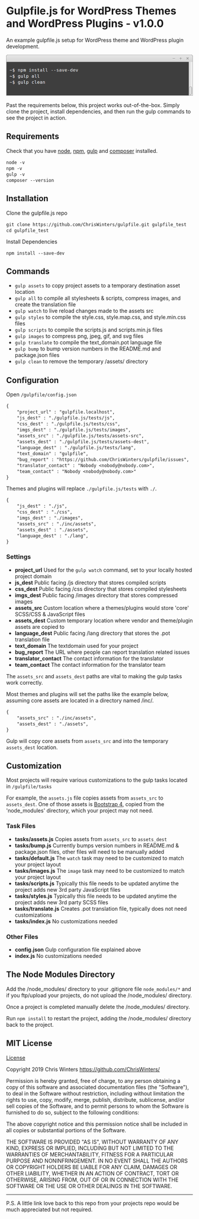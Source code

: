 # Gulpfile.js for WordPress Themes and WordPress Plugins - v1.0.0

An example gulpfile.js setup for WordPress theme and WordPress plugin development.

![Gulpfile.js for WordPress In Terminal](/gulpfile.js/tests/assets-src/images/terminal.png?raw=true)

Past the requirements below, this project works out-of-the-box. Simply clone the project, install dependencies, and then run the gulp commands to see the project in action.

## Requirements

Check that you have [node](https://nodejs.org/en/), [npm](https://www.npmjs.com/get-npm), [gulp](https://gulpjs.com/docs/en/getting-started/quick-start) and [composer](https://getcomposer.org/download/) installed.

```
node -v
npm -v
gulp -v
composer --version
```

## Installation

Clone the gulpfile.js repo

```
git clone https://github.com/ChrisWinters/gulpfile.git gulpfile_test
cd gulpfile_test
```
Install Dependencies

```
npm install --save-dev
```

## Commands

* ``` gulp assets ``` to copy project assets to a temporary destination asset location
* ``` gulp all ``` to compile all stylesheets & scripts, compress images, and create the translation file
* ``` gulp watch ``` to live reload changes made to the assets src
* ``` gulp styles ``` to compile the style.css, style.map.css, and style.min.css files
* ``` gulp scripts ``` to compile the scripts.js and scripts.min.js files
* ``` gulp images ``` to compress png, jpeg, gif, and svg files
* ``` gulp translate ``` to compile the text_domain.pot language file
* ``` gulp bump ``` to bump version numbers in the README.md and package.json files
* ``` gulp clean ``` to remove the temporary /assets/ directory


## Configuration

Open ``` /gulpfile/config.json ```


```
{
	"project_url" : "gulpfile.localhost",
	"js_dest" : "./gulpfile.js/tests/js",
	"css_dest" : "./gulpfile.js/tests/css",
	"imgs_dest" : "./gulpfile.js/tests/images",
	"assets_src" : "./gulpfile.js/tests/assets-src",
	"assets_dest" : "./gulpfile.js/tests/assets-dest",
	"language_dest" : "./gulpfile.js/tests/lang",
	"text_domain" : "gulpfile",
	"bug_report" : "https://github.com/ChrisWinters/gulpfile/issues",
	"translator_contact" : "Nobody <nobody@nobody.com>",
	"team_contact" : "Nobody <nobody@nobody.com>"
}
```

Themes and plugins will replace ``` ./gulpfile.js/tests ``` with ``` ./ ```.

```
{
	"js_dest" : "./js",
	"css_dest" : "./css",
	"imgs_dest" : "./images",
	"assets_src" : "./inc/assets",
	"assets_dest" : "./assets",
	"language_dest" : "./lang",
}
```

### Settings

* **project_url** Used for the ``` gulp watch ``` command, set to your locally hosted project domain
* **js_dest** Public facing /js directory that stores compiled scripts
* **css_dest** Public facing /css directory that stores compiled stylesheets
* **imgs_dest** Public facing /images directory that stores compressed images
* **assets_src** Custom location where a themes/plugins would store 'core' SCSS/CSS & JavaScript files
* **assets_dest** Custom temporary location where vendor and theme/plugin assets are copied to
* **language_dest** Public facing /lang directory that stores the .pot translation file
* **text_domain** The textdomain used for your project
* **bug_report** The URL where people can report translation related issues
* **translator_contact** The contact information for the translator
* **team_contact** The contact information for the translator team

The ``` assets_src ``` and ``` assets_dest ``` paths are vital to making the gulp tasks work correctly.

Most themes and plugins will set the paths like the example below, assuming core assets are located in a directory named /inc/.

```
{
	"assets_src" : "./inc/assets",
	"assets_dest" : "./assets",
}
```

Gulp will copy core assets from ``` assets_src ``` and into the temporary ``` assets_dest ``` location.


## Customization

Most projects will require various customizations to the gulp tasks located in ``` /gulpfile/tasks ```

For example, the ``` assets.js ``` file copies assets from ``` assets_src ``` to ``` assets_dest ```. One of those assets is [Bootstrap 4](https://getbootstrap.com/), copied from the 'node_modules' directory, which your project may not need.

### Task Files

* **tasks/assets.js** Copies assets from ``` assets_src ``` to ``` assets_dest ```
* **tasks/bump.js** Currently bumps version numbers in README.md & package.json files, other files will need to be manually added
* **tasks/default.js** The ``` watch ``` task may need to be customized to match your project layout
* **tasks/images.js** The ``` image ``` task may need to be customized to match your project layout
* **tasks/scripts.js** Typically this file needs to be updated anytime the project adds new 3rd party JavaScript files
* **tasks/styles.js** Typically this file needs to be updated anytime the project adds new 3rd party SCSS files
* **tasks/translate.js** Creates .pot translation file, typically does not need customizations
* **tasks/index.js** No customizations needed

### Other Files

* **config.json** Gulp configuration file explained above
* **index.js** No customizations needed


## The Node Modules Directory

Add the /node_modules/ directory to your .gitignore file ``` node_modules/* ``` and if you ftp/upload your projects, do not upload the /node_modules/ directory.

Once a project is completed manually delete the /node_modules/ directory.

Run ``` npm install ``` to restart the project, adding the /node_modules/ directory back to the project.


## MIT License

[License](https://raw.githubusercontent.com/ChrisWinters/gulpfile/master/LICENSE)

Copyright 2019 Chris Winters https://github.com/ChrisWinters/

Permission is hereby granted, free of charge, to any person obtaining a copy of this software and associated documentation files (the "Software"), to deal in the Software without restriction, including without limitation the rights to use, copy, modify, merge, publish, distribute, sublicense, and/or sell copies of the Software, and to permit persons to whom the Software is furnished to do so, subject to the following conditions:

The above copyright notice and this permission notice shall be included in all copies or substantial portions of the Software.

THE SOFTWARE IS PROVIDED "AS IS", WITHOUT WARRANTY OF ANY KIND, EXPRESS OR IMPLIED, INCLUDING BUT NOT LIMITED TO THE WARRANTIES OF MERCHANTABILITY, FITNESS FOR A PARTICULAR PURPOSE AND NONINFRINGEMENT. IN NO EVENT SHALL THE AUTHORS OR COPYRIGHT HOLDERS BE LIABLE FOR ANY CLAIM, DAMAGES OR OTHER LIABILITY, WHETHER IN AN ACTION OF CONTRACT, TORT OR OTHERWISE, ARISING FROM, OUT OF OR IN CONNECTION WITH THE SOFTWARE OR THE USE OR OTHER DEALINGS IN THE SOFTWARE.

---

P.S. A little link love back to this repo from your projects repo would be much appreciated but not required.
